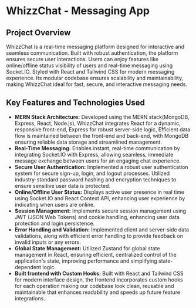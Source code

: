 # WhizzChat - Messaging App

## Project Overview

WhizzChat is a real-time messaging platform designed for interactive and seamless communication. Built with robust authentication, the platform ensures secure user interactions. Users can enjoy features like online/offline status visibility of users and real-time messaging using Socket.IO. Styled with React and Tailwind CSS for modern messaging experience. Its modular codebase ensures scalability and maintainability, making WhizzChat ideal for fast, secure, and interactive messaging needs.

## Key Features and Technologies Used

- **MERN Stack Architecture:** Developed using the MERN stack(MongoDB, Express, React, Node.js), WhizzChat integrates React for a dynamic, responsive front-end, Express for robust server-side logic, Efficient data flow is maintained between the front-end and back-end, with MongoDB ensuring reliable data storage and streamlined management.
- **Real-Time Messaging:** Enables instant, real-time communication by integrating Socket.IO with Express, allowing seamless, immediate message exchange between users for an engaging chat experience.
- **Secure User Authentication:** Implemented a robust user authentication system for secure sign-up, login, and logout processes. Utilized industry-standard password hashing and encryption techniques to ensure sensitive user data is protected.
- **Online/Offline User Status:** Displays active user presence in real time using Socket.IO and React Context API, enhancing user experience by indicating when users are online.
- **Session Management:** Implements secure session management using JWT (JSON Web Tokens) and cookie handling, enhancing user data protection and login persistence.
- **Error Handling and Validation:** Implemented client and server-side data validations, along with efficient error handling to provide feedback on invalid inputs or any errors.
- **Global State Management:** Utilized Zustand for global state management in React, ensuring efficient, centralized control of the application's state, improving performance and simplifying state-dependent logic.
- **Built frontend with Custom Hooks:** Built with React and Tailwind CSS for modern interface design, the frontend incorporates custom hooks for each operation making our codebase look clean, reusable and maintainable that enhances readability and speeds up future feature integrations.
